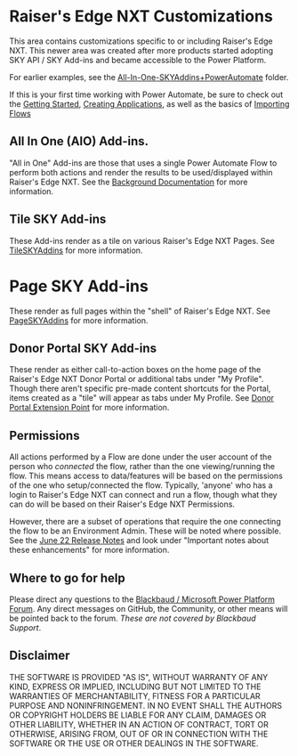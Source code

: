 # Raiser's Edge NXT Customizations

This area contains customizations specific to or including Raiser's Edge NXT.  This newer area was created after more products started adopting SKY API / SKY Add-ins and became accessible to the Power Platform. 

For earlier examples, see the [All-In-One-SKYAddins+PowerAutomate](../All-In-One-SKYAddins%2BPowerAutomate/) folder. 

If this is your first time working with Power Automate, be sure to check out the [Getting Started](https://docs.blackbaud.com/microsoft-connectors-docs/microsoft-power-platform/getting-started), [Creating Applications](https://developer.blackbaud.com/skyapi/docs/getting-started#create-an-application), as well as the basics of [Importing Flows](https://docs.blackbaud.com/microsoft-connectors-docs/microsoft-power-platform/basics/import-flows)

## All In One (AIO) Add-ins.
"All in One" Add-ins are those that uses a single Power Automate Flow to perform both actions and render the results to be used/displayed within Raiser's Edge NXT.  See the [Background Documentation](../All-In-One-SKYAddins%2BPowerAutomate/AllInOne-SKYAddIns-Background.md) for more information. 

## Tile SKY Add-ins
These Add-ins render as a tile on various Raiser's Edge NXT Pages.  See [TileSKYAddins](../All-In-One-SKYAddins%2BPowerAutomate/TileSKYAddins.md) for more information. 

# Page SKY Add-ins
These render as full pages within the "shell" of Raiser's Edge NXT.  See [PageSKYAddins](../All-In-One-SKYAddins%2BPowerAutomate/PageSKYAddIns.md) for more information. 

## Donor Portal SKY Add-ins
These render as either call-to-action boxes on the home page of the Raiser's Edge NXT Donor Portal or additional tabs under "My Profile".  Though there aren't specific pre-made content shortcuts for the Portal, items created as a "tile" will appear as tabs under My Profile.  See [Donor Portal Extension Point](https://developer.blackbaud.com/skyapi/docs/addins/concepts/extension-points#donor-portal) for more information.  

## Permissions
All actions performed by a Flow are done under the user account of the person who _connected_ the flow, rather than the one viewing/running the flow.  This means access to data/features will be based on the permissions of the one who setup/connected the flow.  Typically, 'anyone' who has a login to Raiser's Edge NXT can connect and run a flow, though what they can do will be based on their Raiser's Edge NXT Permissions. 

However, there are a subset of operations that require the one connecting the flow to be an Environment Admin.  These will be noted where possible.  See the [June 22 Release Notes](https://docs.blackbaud.com/microsoft-connectors-docs/microsoft-power-platform/changelog/2022#june-2022) and look under "Important notes about these enhancements" for more information. 

## Where to go for help
Please direct any questions to the [Blackbaud / Microsoft Power Platform Forum](https://community.blackbaud.com/forums/viewcategory/586). Any direct messages on GitHub, the Community, or other means will be pointed back to the forum.  _These are not covered by Blackbaud Support_. 

## Disclaimer
THE SOFTWARE IS PROVIDED "AS IS", WITHOUT WARRANTY OF ANY KIND, EXPRESS OR IMPLIED, INCLUDING BUT NOT LIMITED TO THE WARRANTIES OF MERCHANTABILITY, FITNESS FOR A PARTICULAR PURPOSE AND NONINFRINGEMENT. IN NO EVENT SHALL THE AUTHORS OR COPYRIGHT HOLDERS BE LIABLE FOR ANY CLAIM, DAMAGES OR OTHER LIABILITY, WHETHER IN AN ACTION OF CONTRACT, TORT OR OTHERWISE, ARISING FROM, OUT OF OR IN CONNECTION WITH THE SOFTWARE OR THE USE OR OTHER DEALINGS IN THE SOFTWARE.
